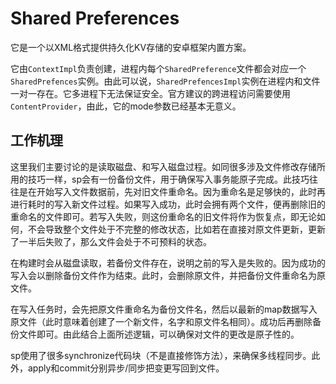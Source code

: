 # Shared Preferences

它是一个以XML格式提供持久化KV存储的安卓框架内置方案。

它由`ContextImpl`负责创建，进程内每个`SharedPreference`文件都会对应一个`SharedPrefences`实例。由此可以说，`SharedPrefencesImpl`实例在进程内和文件一对一存在。它多进程下无法保证安全。官方建议的跨进程访问需要使用`ContentProvider`，由此，它的mode参数已经基本无意义。

## 工作机理

这里我们主要讨论的是读取磁盘、和写入磁盘过程。如同很多涉及文件修改存储所用的技巧一样，sp会有一份备份文件，用于确保写入事务能原子完成。此技巧往往是在开始写入文件数据前，先对旧文件重命名。因为重命名是足够快的，此时再进行耗时的写入新文件过程。如果写入成功，此时会拥有两个文件，便再删除旧的重命名的文件即可。若写入失败，则这份重命名的旧文件将作为恢复点，即无论如何，不会导致整个文件处于不完整的修改状态，比如若在直接对原文件更新，更新了一半后失败了，那么文件会处于不可预料的状态。

在构建时会从磁盘读取，若备份文件存在，说明之前的写入是失败的。因为成功的写入会以删除备份文件作为结束。此时，会删除原文件，并把备份文件重命名为原文件。

在写入任务时，会先把原文件重命名为备份文件名，然后以最新的map数据写入原文件（此时意味着创建了一个新文件，名字和原文件名相同）。成功后再删除备份文件即可。由此结合上面所述逻辑，可以确保对文件的更改是原子性的。

sp使用了很多synchronize代码块（不是直接修饰方法），来确保多线程同步。此外，apply和commit分别异步/同步把变更写回到文件。